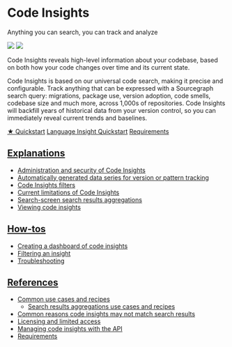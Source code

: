 # Code Insights

<style>

.markdown-body h2 {
  margin-top: 2em;
}

.markdown-body ul {
  list-style:none;
  padding-left: 1em;
}

.markdown-body ul li {
  margin: 0.5em 0;
}

.markdown-body ul li:before {
  content: '';
  display: inline-block;
  height: 1.2em;
  width: 1em;
  background-size: contain;
  background-repeat: no-repeat;
  background-image: url(code_monitoring/file-icon.svg);
  margin-right: 0.5em;
  margin-bottom: -0.29em;
}

body.theme-dark .markdown-body ul li:before {
  filter: invert(50%);
}

</style>

<p class="subtitle">Anything you can search, you can track and analyze</p>

<img src="https://sourcegraphstatic.com/docs/images/code_insights/insights_index_light.png" class="screenshot theme-light-only" />
<img src="https://sourcegraphstatic.com/docs/images/code_insights/insights_index_dark.png" class="screenshot theme-dark-only" />

<p class="lead">Code Insights reveals high-level information about your codebase, based on both how your code changes over time and its current state.</p>

Code Insights is based on our universal code search, making it precise and configurable. Track anything that can be expressed with a Sourcegraph search query: migrations, package use, version adoption, code smells, codebase size and much more, across 1,000s of repositories. Code Insights will backfill years of historical data from your version control, so you can immediately reveal current trends and baselines. 

<div class="cta-group">
<a class="btn btn-primary" href="quickstart">★ Quickstart</a>
<a class="btn" href="language_insight_quickstart">Language Insight Quickstart</a>
<a class="btn" href="references/requirements">Requirements</a>
</div>

## [Explanations](explanations/index.md)

- [Administration and security of Code Insights](explanations/administration_and_security_of_code_insights.md)
- [Automatically generated data series for version or pattern tracking](explanations/automatically_generated_data_series.md)
- [Code Insights filters](explanations/code_insights_filters.md)
- [Current limitations of Code Insights](explanations/current_limitations_of_code_insights.md)
- [Search-screen search results aggregations](explanations/search_results_aggregations.md)
- [Viewing code insights](explanations/viewing_code_insights.md)

## [How-tos](how-tos/index.md)

- [Creating a dashboard of code insights](how-tos/creating_a_custom_dashboard_of_code_insights.md)
- [Filtering an insight](how-tos/filtering_an_insight.md)
- [Troubleshooting](how-tos/Troubleshooting.md)

## [References](references/index.md)

- [Common use cases and recipes](references/common_use_cases.md)
  - [Search results aggregations use cases and recipes](search_aggregations_use_cases.md)
- [Common reasons code insights may not match search results](references/common_reasons_code_insights_may_not_match_search_results.md)
- [Licensing and limited access](references/license.md)
- [Managing code insights with the API](../api/graphql/managing-code-insights-with-api.md)
- [Requirements](references/requirements.md)

